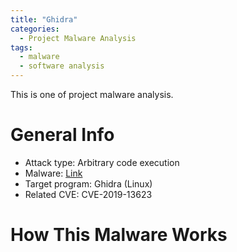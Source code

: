 ```yaml
---
title: "Ghidra"
categories:
  - Project Malware Analysis
tags:
  - malware
  - software analysis
---
```


This is one of project malware analysis.

# General Info
- Attack type: Arbitrary code execution
- Malware: [Link](https://www.exploit-db.com/exploits/47231)
- Target program: Ghidra (Linux)
- Related CVE: CVE-2019-13623

# How This Malware Works
